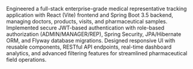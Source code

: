 Engineered a full-stack enterprise-grade medical representative tracking application with React (Vite) frontend and Spring Boot 3.5 backend, managing doctors, products, visits, and pharmaceutical samples. Implemented secure JWT-based authentication with role-based authorization (ADMIN/MANAGER/REP), Spring Security, JPA/Hibernate ORM, and Flyway database migrations. Designed responsive UI with reusable components, RESTful API endpoints, real-time dashboard analytics, and advanced filtering features for streamlined pharmaceutical field operations.

